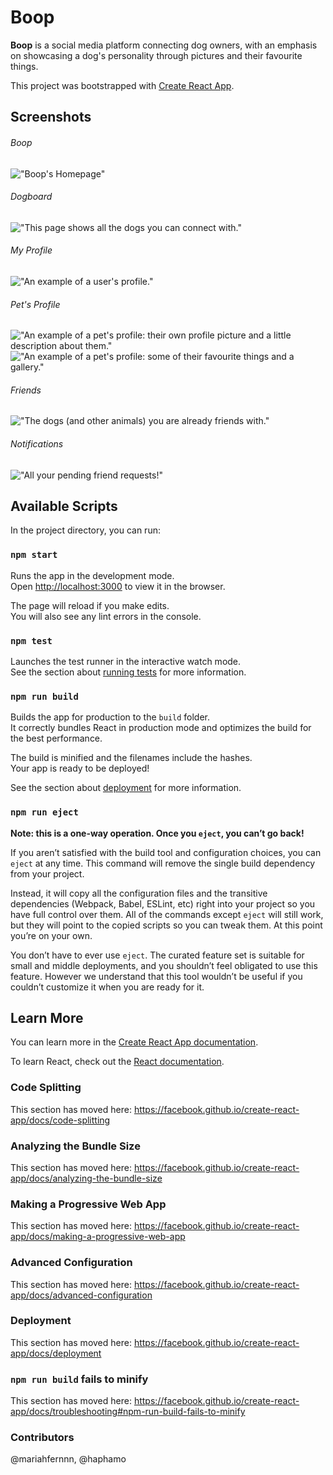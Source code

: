 # Boop

**Boop** is a social media platform connecting dog owners, with an emphasis on showcasing a dog's personality through pictures and their favourite things.

This project was bootstrapped with [Create React App](https://github.com/facebook/create-react-app).

## Screenshots

###### Boop
!["Boop's Homepage"](https://github.com/haphamo/BOOP/blob/master/docs/boop-homepage.png?raw=true)

###### Dogboard
!["This page shows all the dogs you can connect with."](https://github.com/haphamo/BOOP/blob/master/docs/dogboard.png?raw=true)

###### My Profile
!["An example of a user's profile."](https://github.com/haphamo/BOOP/blob/master/docs/user-profile.png?raw=true)

###### Pet's Profile
!["An example of a pet's profile: their own profile picture and a little description about them."](https://github.com/haphamo/BOOP/blob/master/docs/pet-profile.png?raw=true)
!["An example of a pet's profile: some of their favourite things and a gallery."](https://github.com/haphamo/BOOP/blob/master/docs/pet-profile2.png?raw=true)

###### Friends
!["The dogs (and other animals) you are already friends with."](https://github.com/haphamo/BOOP/blob/master/docs/friends.png?raw=true)

###### Notifications
!["All your pending friend requests!"](https://github.com/haphamo/BOOP/blob/master/docs/notify.png?raw=true)

## Available Scripts

In the project directory, you can run:

### `npm start`

Runs the app in the development mode.<br />
Open [http://localhost:3000](http://localhost:3000) to view it in the browser.

The page will reload if you make edits.<br />
You will also see any lint errors in the console.

### `npm test`

Launches the test runner in the interactive watch mode.<br />
See the section about [running tests](https://facebook.github.io/create-react-app/docs/running-tests) for more information.

### `npm run build`

Builds the app for production to the `build` folder.<br />
It correctly bundles React in production mode and optimizes the build for the best performance.

The build is minified and the filenames include the hashes.<br />
Your app is ready to be deployed!

See the section about [deployment](https://facebook.github.io/create-react-app/docs/deployment) for more information.

### `npm run eject`

**Note: this is a one-way operation. Once you `eject`, you can’t go back!**

If you aren’t satisfied with the build tool and configuration choices, you can `eject` at any time. This command will remove the single build dependency from your project.

Instead, it will copy all the configuration files and the transitive dependencies (Webpack, Babel, ESLint, etc) right into your project so you have full control over them. All of the commands except `eject` will still work, but they will point to the copied scripts so you can tweak them. At this point you’re on your own.

You don’t have to ever use `eject`. The curated feature set is suitable for small and middle deployments, and you shouldn’t feel obligated to use this feature. However we understand that this tool wouldn’t be useful if you couldn’t customize it when you are ready for it.

## Learn More

You can learn more in the [Create React App documentation](https://facebook.github.io/create-react-app/docs/getting-started).

To learn React, check out the [React documentation](https://reactjs.org/).

### Code Splitting

This section has moved here: https://facebook.github.io/create-react-app/docs/code-splitting

### Analyzing the Bundle Size

This section has moved here: https://facebook.github.io/create-react-app/docs/analyzing-the-bundle-size

### Making a Progressive Web App

This section has moved here: https://facebook.github.io/create-react-app/docs/making-a-progressive-web-app

### Advanced Configuration

This section has moved here: https://facebook.github.io/create-react-app/docs/advanced-configuration

### Deployment

This section has moved here: https://facebook.github.io/create-react-app/docs/deployment

### `npm run build` fails to minify

This section has moved here: https://facebook.github.io/create-react-app/docs/troubleshooting#npm-run-build-fails-to-minify

### Contributors

@mariahfernnn, @haphamo